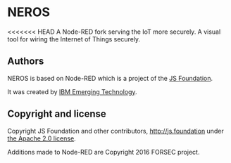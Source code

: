 # NEROS

<<<<<<< HEAD
A Node-RED fork serving the IoT more securely. A visual tool for wiring the Internet of Things securely.

## Authors

NEROS is based on Node-RED which is a project of the [JS Foundation](http://js.foundation).

It was created by [IBM Emerging Technology](https://www.ibm.com/blogs/emerging-technology/).

## Copyright and license

Copyright JS Foundation and other contributors, http://js.foundation under [the Apache 2.0 license](LICENSE).

Additions made to Node-RED are Copyright 2016 FORSEC project.